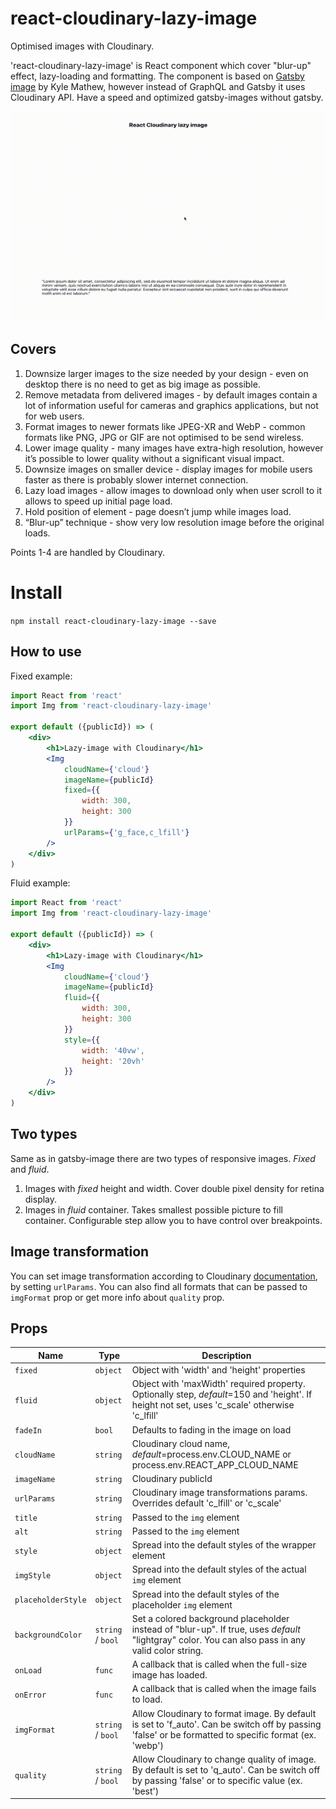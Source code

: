 # react-cloudinary-lazy-image

Optimised images with Cloudinary.

'react-cloudinary-lazy-image' is React component which cover "blur-up" effect, lazy-loading and formatting.
The component is based on [Gatsby image](https://github.com/gatsbyjs/gatsby/blob/master/packages/gatsby-image) by Kyle Mathew,
however instead of GraphQL and Gatsby it uses Cloudinary API. Have a speed and optimized gatsby-images without gatsby.

![](./demo/demo.gif)

## Covers

1) Downsize larger images to the size needed by your design - even on desktop there is no need to get as big image as possible.
2) Remove metadata from delivered images - by default images contain a lot of information useful for cameras and graphics applications, but not for web users.
3) Format images to newer formats like JPEG-XR and WebP - common formats like PNG, JPG or GIF are not optimised to be send wireless.
4) Lower image quality - many images have extra-high resolution, however it’s possible to lower quality without a significant visual impact.
5) Downsize images on smaller device - display images for mobile users faster as there is probably slower internet connection.
6) Lazy load images - allow images to download only when user scroll to it allows to speed up initial page load.
7) Hold position of element -  page doesn’t jump while images load.
8) “Blur-up” technique - show very low resolution image before the original loads.

Points 1-4 are handled by Cloudinary.

# Install

`npm install react-cloudinary-lazy-image --save`

## How to use

Fixed example:
```jsx
import React from 'react'
import Img from 'react-cloudinary-lazy-image'

export default ({publicId}) => (
    <div>
        <h1>Lazy-image with Cloudinary</h1>
        <Img
            cloudName={'cloud'}
            imageName={publicId}
            fixed={{
                width: 300,
                height: 300
            }}
            urlParams={'g_face,c_lfill'}
        />
    </div>
)
```

Fluid example:
```jsx
import React from 'react'
import Img from 'react-cloudinary-lazy-image'

export default ({publicId}) => (
    <div>
        <h1>Lazy-image with Cloudinary</h1>
        <Img
            cloudName={'cloud'}
            imageName={publicId}
            fluid={{
                width: 300,
                height: 300
            }}
            style={{
                width: '40vw',
                height: '20vh'
            }}
        />
    </div>
)
```

## Two types

Same as in gatsby-image there are two types of responsive images. _Fixed_ and _fluid_.
1. Images with _fixed_ height and width. Cover double pixel density for retina display.
2. Images in _fluid_ container. Takes smallest possible picture to fill container. Configurable step allow you to have control over breakpoints.


## Image transformation

You can set image transformation according to Cloudinary [documentation](https://cloudinary.com/documentation/image_transformation_reference),
by setting `urlParams`. You can also find all formats that can be passed to `imgFormat` prop or get more info about `quality` prop.


## Props

| Name                   | Type                | Description                                                                                                                                          |
| ---------------------- | ------------------- | -----------------------------------------------------------------------------------------------------------------------------------------------------|
| `fixed`                | `object`            | Object with 'width' and 'height' properties                                                                                                          |
| `fluid`                | `object`            | Object with 'maxWidth' required property. Optionally step, _default_=150 and 'height'. If height not set, uses 'c_scale' otherwise 'c_lfill'         |
| `fadeIn`               | `bool`              | Defaults to fading in the image on load                                                                                                              |
| `cloudName`            | `string`            | Cloudinary cloud name, _default_=process.env.CLOUD_NAME or process.env.REACT_APP_CLOUD_NAME                                                          |
| `imageName`            | `string`            | Cloudinary publicId                                                                                                                                  |
| `urlParams`            | `string`            | Cloudinary image transformations params. Overrides default 'c_lfill' or 'c_scale'                                                                    |
| `title`                | `string`            | Passed to the `img` element                                                                                                                          |
| `alt`                  | `string`            | Passed to the `img` element                                                                                                                          |
| `style`                | `object`            | Spread into the default styles of the wrapper element                                                                                                |
| `imgStyle`             | `object`            | Spread into the default styles of the actual `img` element                                                                                           |
| `placeholderStyle`     | `object`            | Spread into the default styles of the placeholder `img` element                                                                                      |
| `backgroundColor`      | `string` / `bool`   | Set a colored background placeholder instead of "blur-up". If true, uses _default_ "lightgray" color. You can also pass in any valid color string.   |
| `onLoad`               | `func`              | A callback that is called when the full-size image has loaded.                                                                                       |
| `onError`              | `func`              | A callback that is called when the image fails to load.                                                                                              |
| `imgFormat`            | `string` / `bool`   | Allow Cloudinary to format image. By default is set to 'f_auto'. Can be switch off by passing 'false' or be formatted to specific format (ex. 'webp')|
| `quality`              | `string` / `bool`   | Allow Cloudinary to change quality of image. By default is set to 'q_auto'. Can be switch off by passing 'false' or to specific value (ex. 'best')   |


